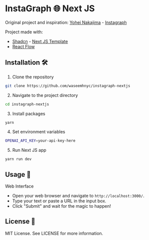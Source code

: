 # InstaGraph 🌐 Next JS 

Original project and inspiration: [<a href="https://twitter.com/yoheinakajima">Yohei Nakajima</a>](https://twitter.com/yoheinakajima) - [<a href="https://github.com/yoheinakajima/instagraph">Instagraph</a>](https://github.com/yoheinakajima/instagraph)

Project made with:
- [<a href="https://twitter.com/shadcn">Shadcn</a>](https://twitter.com/shadcn) - [<a href="https://github.com/shadcn/next-template">Next JS Template</a>](https://github.com/shadcn/next-template)
- [<a href="https://reactflow.dev/">React Flow</a>](https://reactflow.dev/)

## Installation 🛠️

1. Clone the repository
```bash
git clone https://github.com/waseemhnyc/instagraph-nextjs
```
2. Navigate to the project directory
```bash
cd instagraph-nextjs
```
3. Install packages
```bash
yarn
```
4. Set environment variables
```bash
OPENAI_API_KEY=your-api-key-here
```
5. Run Next JS app
```bash
yarn run dev
```

## Usage 🎉

Web Interface
- Open your web browser and navigate to `http://localhost:3000/`.
- Type your text or paste a URL in the input box.
- Click "Submit" and wait for the magic to happen!

## License 📝

MIT License. See LICENSE for more information.
